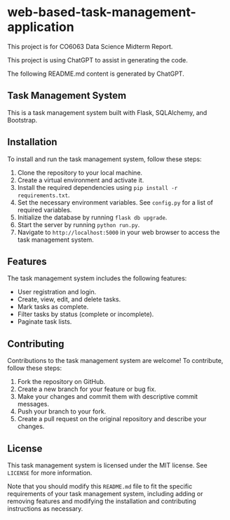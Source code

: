 # web-based-task-management-application
This project is for CO6063 Data Science Midterm Report.

This project is using ChatGPT to assist in generating the code.

The following README.md content is generated by ChatGPT.
## Task Management System

This is a task management system built with Flask, SQLAlchemy, and Bootstrap.

## Installation

To install and run the task management system, follow these steps:

1. Clone the repository to your local machine.
2. Create a virtual environment and activate it.
3. Install the required dependencies using `pip install -r requirements.txt`.
4. Set the necessary environment variables. See `config.py` for a list of required variables.
5. Initialize the database by running `flask db upgrade`.
6. Start the server by running `python run.py`.
7. Navigate to `http://localhost:5000` in your web browser to access the task management system.

## Features

The task management system includes the following features:

- User registration and login.
- Create, view, edit, and delete tasks.
- Mark tasks as complete.
- Filter tasks by status (complete or incomplete).
- Paginate task lists.

## Contributing

Contributions to the task management system are welcome! To contribute, follow these steps:

1. Fork the repository on GitHub.
2. Create a new branch for your feature or bug fix.
3. Make your changes and commit them with descriptive commit messages.
4. Push your branch to your fork.
5. Create a pull request on the original repository and describe your changes.

## License

This task management system is licensed under the MIT license. See `LICENSE` for more information.

Note that you should modify this `README.md` file to fit the specific requirements of your task management system, including adding or removing features and modifying the installation and contributing instructions as necessary.
